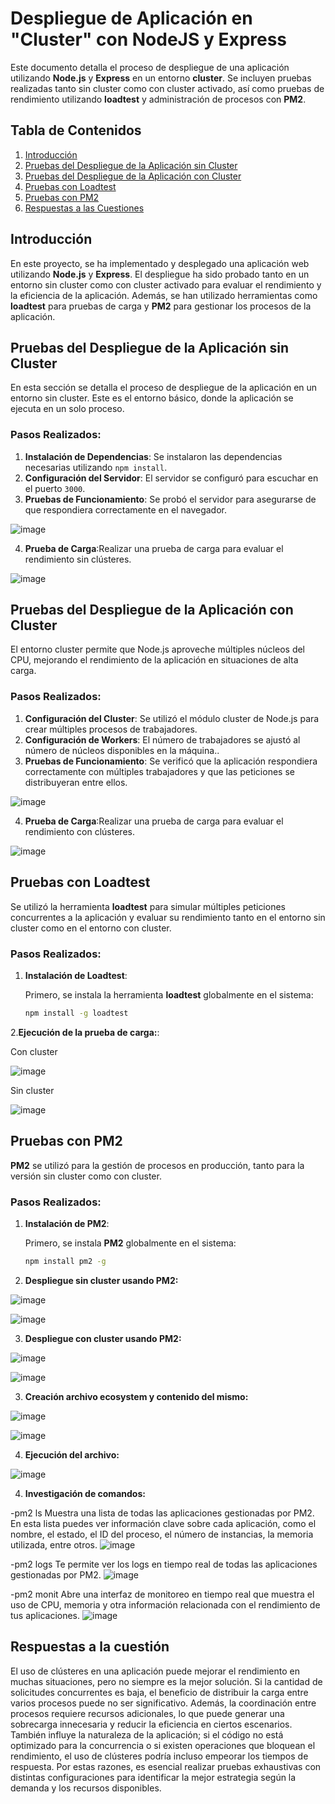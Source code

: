 # Despliegue de Aplicación en "Cluster" con NodeJS y Express

Este documento detalla el proceso de despliegue de una aplicación utilizando **Node.js** y **Express** en un entorno **cluster**. Se incluyen pruebas realizadas tanto sin cluster como con cluster activado, así como pruebas de rendimiento utilizando **loadtest** y administración de procesos con **PM2**.

## Tabla de Contenidos

1. [Introducción](#introducción)
2. [Pruebas del Despliegue de la Aplicación sin Cluster](#pruebas-del-despliegue-de-la-aplicación-sin-cluster)
3. [Pruebas del Despliegue de la Aplicación con Cluster](#pruebas-del-despliegue-de-la-aplicación-con-cluster)
4. [Pruebas con Loadtest](#pruebas-con-loadtest)
5. [Pruebas con PM2](#pruebas-con-pm2)
6. [Respuestas a las Cuestiones](#respuestas-a-las-cuestions)


## Introducción

En este proyecto, se ha implementado y desplegado una aplicación web utilizando **Node.js** y **Express**. El despliegue ha sido probado tanto en un entorno sin cluster como con cluster activado para evaluar el rendimiento y la eficiencia de la aplicación. Además, se han utilizado herramientas como **loadtest** para pruebas de carga y **PM2** para gestionar los procesos de la aplicación.

## Pruebas del Despliegue de la Aplicación sin Cluster

En esta sección se detalla el proceso de despliegue de la aplicación en un entorno sin cluster. Este es el entorno básico, donde la aplicación se ejecuta en un solo proceso.

### Pasos Realizados:

1. **Instalación de Dependencias**: Se instalaron las dependencias necesarias utilizando `npm install`.
2. **Configuración del Servidor**: El servidor se configuró para escuchar en el puerto `3000`.
3. **Pruebas de Funcionamiento**: Se probó el servidor para asegurarse de que respondiera correctamente en el navegador.

![image](https://github.com/user-attachments/assets/3530ef67-9c17-4ff9-bec3-7263f263c743)

4. **Prueba de Carga**:Realizar una prueba de carga para evaluar el rendimiento sin clústeres.

![image](https://github.com/user-attachments/assets/44abbd0e-571a-4a65-8ca7-208fba7e6d75)

## Pruebas del Despliegue de la Aplicación con Cluster

El entorno cluster permite que Node.js aproveche múltiples núcleos del CPU, mejorando el rendimiento de la aplicación en situaciones de alta carga.

### Pasos Realizados:

1. **Configuración del Cluster**: Se utilizó el módulo cluster de Node.js para crear múltiples procesos de trabajadores.
2. **Configuración de Workers**: El número de trabajadores se ajustó al número de núcleos disponibles en la máquina..
3. **Pruebas de Funcionamiento**: Se verificó que la aplicación respondiera correctamente con múltiples trabajadores y que las peticiones se distribuyeran entre ellos.

![image](https://github.com/user-attachments/assets/70aacf99-ac87-4c98-a3ab-34fdd3de92d2)


4. **Prueba de Carga**:Realizar una prueba de carga para evaluar el rendimiento con clústeres.

![image](https://github.com/user-attachments/assets/2a39c62a-95e4-4dc9-a3c4-e8b4f401e11c)

## Pruebas con Loadtest

Se utilizó la herramienta **loadtest** para simular múltiples peticiones concurrentes a la aplicación y evaluar su rendimiento tanto en el entorno sin cluster como en el entorno con cluster.

### Pasos Realizados:

1. **Instalación de Loadtest**:

   Primero, se instala la herramienta **loadtest** globalmente en el sistema:

   ```bash
   npm install -g loadtest

2.**Ejecución de la prueba de carga:**:

Con cluster

![image](https://github.com/user-attachments/assets/e419e08c-0069-42fb-9549-8e0954398c97)

Sin cluster

![image](https://github.com/user-attachments/assets/bc8a4e45-184b-450e-a098-3f9941f58c08)

## Pruebas con PM2

**PM2** se utilizó para la gestión de procesos en producción, tanto para la versión sin cluster como con cluster.

### Pasos Realizados:

1. **Instalación de PM2**:

   Primero, se instala **PM2** globalmente en el sistema:

   ```bash
   npm install pm2 -g

2. **Despliegue sin cluster usando PM2:**

![image](https://github.com/user-attachments/assets/9b043b6c-5f21-444c-8e02-a1e021978ab8)

![image](https://github.com/user-attachments/assets/b5245219-396e-458c-b07e-253178ceeb3e)

3. **Despliegue con cluster usando PM2:**

![image](https://github.com/user-attachments/assets/1110aa4f-0437-40b5-b8dd-75a8fb5f8fe8)

![image](https://github.com/user-attachments/assets/149aa01a-822f-469d-a2b6-a1dcc0edf7a1)

3. **Creación archivo ecosystem y contenido del mismo:**

![image](https://github.com/user-attachments/assets/073785ca-7d4e-434e-bac4-dbcdd4f774d5)

![image](https://github.com/user-attachments/assets/1ec21550-febb-49db-89cd-89e4f5854e02)

4. **Ejecución del archivo:**

![image](https://github.com/user-attachments/assets/c5875fdd-308f-4435-a242-da99175d61b5)

4. **Investigación de comandos:**

-pm2 ls
Muestra una lista de todas las aplicaciones gestionadas por PM2. En esta lista puedes ver información clave sobre cada aplicación, como el nombre, el estado, el ID del proceso, el número de instancias, la memoria utilizada, entre otros.
![image](https://github.com/user-attachments/assets/d3c30bbd-2603-4900-84f8-1d94b9da9392)

-pm2 logs
Te permite ver los logs en tiempo real de todas las aplicaciones gestionadas por PM2.
![image](https://github.com/user-attachments/assets/4c16a9c0-daab-4bdb-b5f4-f024c18a5054)

-pm2 monit
Abre una interfaz de monitoreo en tiempo real que muestra el uso de CPU, memoria y otra información relacionada con el rendimiento de tus aplicaciones.
![image](https://github.com/user-attachments/assets/23c27342-1481-4ebc-a1cf-c3e1a5e0902a)

## Respuestas a la cuestión

El uso de clústeres en una aplicación puede mejorar el rendimiento en muchas situaciones, pero no siempre es la mejor solución. Si la cantidad de solicitudes concurrentes es baja, el beneficio de distribuir la carga entre varios procesos puede no ser significativo. Además, la coordinación entre procesos requiere recursos adicionales, lo que puede generar una sobrecarga innecesaria y reducir la eficiencia en ciertos escenarios. También influye la naturaleza de la aplicación; si el código no está optimizado para la concurrencia o si existen operaciones que bloquean el rendimiento, el uso de clústeres podría incluso empeorar los tiempos de respuesta. Por estas razones, es esencial realizar pruebas exhaustivas con distintas configuraciones para identificar la mejor estrategia según la demanda y los recursos disponibles.


















